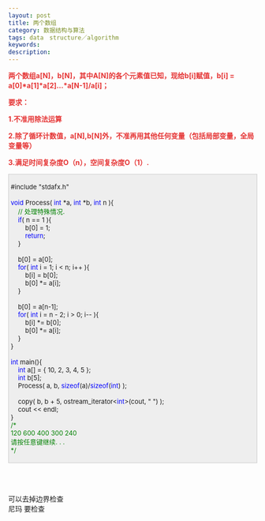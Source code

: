 ```yaml
---
layout: post
title: 两个数组
category: 数据结构与算法
tags: data　structure／algorithm
keywords: 
description: 
---
```


**<span
style="color:#e53333;">两个数组a[N]，b[N]，其中A[N]的各个元素值已知，现给b[i]赋值，b[i]
= a[0]\*a[1]\*a[2]...\*a[N-1]/a[i]；</span>**

**<span style="color:#e53333;">要求：</span>**

**<span style="color:#e53333;">1.不准用除法运算</span>**

**<span
style="color:#e53333;">2.除了循环计数值，a[N],b[N]外，不准再用其他任何变量（包括局部变量，全局变量等）</span>**

**<span
style="color:#e53333;">3.满足时间复杂度O（n），空间复杂度O（1）.</span>**

<div
style="border-bottom:#cccccc 1px solid;border-left:#cccccc 1px solid;padding-bottom:4px;background-color:#eeeeee;padding-left:4px;width:98%;padding-right:5px;font-size:13px;word-break:break-all;border-top:#cccccc 1px solid;border-right:#cccccc 1px solid;padding-top:4px;">

\#include "stdafx.h"\
\
 <span style="color:#0000ff;">void</span> Process( <span
style="color:#0000ff;">int</span> \*a, <span
style="color:#0000ff;">int</span> \*b, <span
style="color:#0000ff;">int</span> n ){\
     <span style="color:#008000;">//</span><span
style="color:#008000;"> 处理特殊情况.</span><span
style="color:#008000;">\
 </span>    <span style="color:#0000ff;">if</span>( n == 1 ){\
         b[0] = 1;\
         <span style="color:#0000ff;">return</span>;\
     }\
\
     b[0] = a[0];\
     <span style="color:#0000ff;">for</span>( <span
style="color:#0000ff;">int</span> i = 1; i \< n; i++ ){\
         b[i] = b[0];\
         b[0] \*= a[i];\
     }\
\
     b[0] = a[n-1];\
     <span style="color:#0000ff;">for</span>( <span
style="color:#0000ff;">int</span> i = n - 2; i \> 0; i-- ){\
         b[i] \*= b[0];\
         b[0] \*= a[i];\
     }\
 }\
\
 <span style="color:#0000ff;">int</span> main(){\
     <span style="color:#0000ff;">int</span> a[] = { 10, 2, 3, 4, 5 };\
     <span style="color:#0000ff;">int</span> b[5];\
     Process( a, b, <span style="color:#0000ff;">sizeof</span>(a)/<span
style="color:#0000ff;">sizeof</span>(<span
style="color:#0000ff;">int</span>) );\
\
     copy( b, b + 5, ostream\_iterator\<<span
style="color:#0000ff;">int</span>\>(cout, " ") );\
     cout \<\< endl;\
 }\
 <span style="color:#008000;">/\*</span><span style="color:#008000;">\
 120 600 400 300 240\
 请按任意键继续. . .\
 </span><span style="color:#008000;">\*/</span>

</div>

 

\
可以去掉边界检查\
尼玛 要检查









